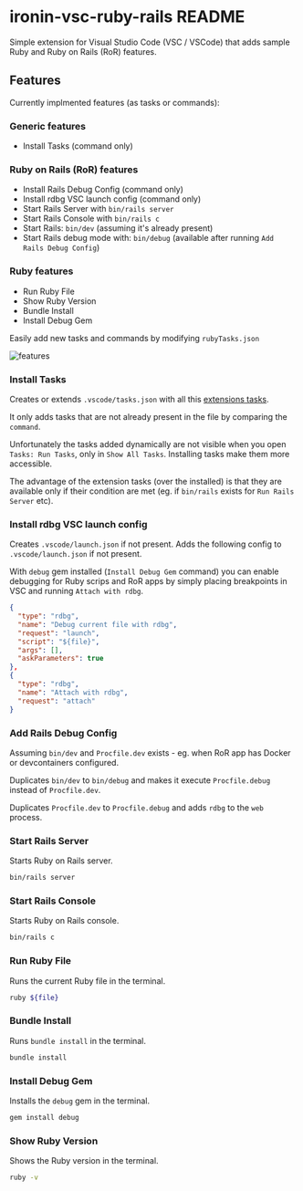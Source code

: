 # ironin-vsc-ruby-rails README

Simple extension for Visual Studio Code (VSC / VSCode) that adds sample Ruby and Ruby on Rails (RoR) features.

## Features

Currently implmented features (as tasks or commands):

### Generic features

- Install Tasks (command only)

### Ruby on Rails (RoR) features

- Install Rails Debug Config (command only)
- Install rdbg VSC launch config (command only)
- Start Rails Server with `bin/rails server`
- Start Rails Console with `bin/rails c`
- Start Rails: `bin/dev` (assuming it's already present)
- Start Rails debug mode with: `bin/debug` (available after running `Add Rails Debug Config`)

### Ruby features

- Run Ruby File
- Show Ruby Version
- Bundle Install
- Install Debug Gem

Easily add new tasks and commands by modifying `rubyTasks.json`

![features](https://github.com/iRoninIT/vsc-ruby-rails/raw/main/images/commands.png)

### Install Tasks

Creates or extends `.vscode/tasks.json` with all this [extensions tasks](https://github.com/iRoninIT/vsc-ruby-rails/blob/main/src/rubyTasks.json).

It only adds tasks that are not already present in the file by comparing the `command`.

Unfortunately the tasks added dynamically are not visible when you open `Tasks: Run Tasks`, only in `Show All Tasks`. Installing tasks make them more accessible.

The advantage of the extension tasks (over the installed) is that they are available only if their condition are met (eg. if `bin/rails` exists for `Run Rails Server` etc).

### Install rdbg VSC launch config

Creates `.vscode/launch.json` if not present.
Adds the following config to `.vscode/launch.json` if not present.

With `debug` gem installed (`Install Debug Gem` command) you can enable debugging for Ruby scrips and RoR apps by simply placing breakpoints in VSC and running `Attach with rdbg`.

```json
{
  "type": "rdbg",
  "name": "Debug current file with rdbg",
  "request": "launch",
  "script": "${file}",
  "args": [],
  "askParameters": true
},
{
  "type": "rdbg",
  "name": "Attach with rdbg",
  "request": "attach"
}
```

### Add Rails Debug Config

Assuming `bin/dev` and `Procfile.dev` exists - eg. when RoR app has Docker or devcontainers configured.

Duplicates `bin/dev` to `bin/debug` and makes it execute `Procfile.debug` instead of `Procfile.dev`.

Duplicates `Procfile.dev` to `Procfile.debug` and adds `rdbg` to the `web` process.

### Start Rails Server

Starts Ruby on Rails server.

```bash
bin/rails server
```

### Start Rails Console

Starts Ruby on Rails console.

```bash
bin/rails c
```

### Run Ruby File

Runs the current Ruby file in the terminal.

```bash
ruby ${file}
```

### Bundle Install

Runs `bundle install` in the terminal.

```bash
bundle install
```

### Install Debug Gem

Installs the `debug` gem in the terminal.

```bash
gem install debug
```

### Show Ruby Version

Shows the Ruby version in the terminal.

```bash
ruby -v
```
